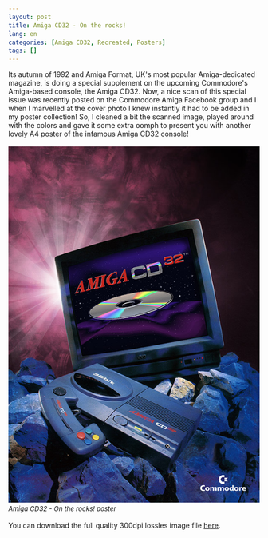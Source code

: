 ```yaml
---
layout: post
title: Amiga CD32 - On the rocks!
lang: en
categories: [Amiga CD32, Recreated, Posters]
tags: []
---
```

Its autumn of 1992 and Amiga Format, UK's most popular Amiga-dedicated magazine, is doing a special supplement on the upcoming Commodore's Amiga-based console, the Amiga CD32. Now, a nice scan of this special issue was recently posted on the Commodore Amiga Facebook group and I when I marvelled at the cover photo I knew instantly it had to be added in my poster collection! So, I cleaned a bit the scanned image, played around with the colors and gave it some extra oomph to present you with another lovely A4 poster of the infamous Amiga CD32 console!
<br><br>
<img src="\assets\img\post_previews\57-Amiga_CD32-On_the_rocks-Poster-preview.jpg"><br>
<span style="font-size:small; font-style: italic">Amiga CD32 - On the rocks! poster</span>
<br><br>
You can download the full quality 300dpi lossles image file <a href="https://app.box.com/s/93491xpksad5kxfdi84cvlb7t0prrbn1" target="_blank">here</a>.